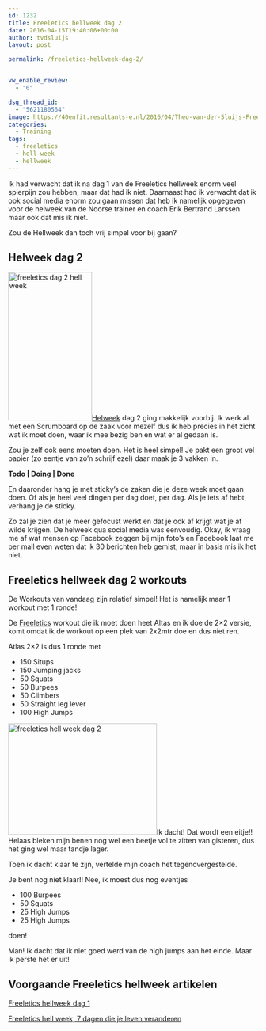 ```yaml
---
id: 1232
title: Freeletics hellweek dag 2
date: 2016-04-15T19:40:06+00:00
author: tvdsluijs
layout: post

permalink: /freeletics-hellweek-dag-2/


vw_enable_review:
  - "0"

dsq_thread_id:
  - "5621180564"
image: https://40enfit.resultants-e.nl/2016/04/Theo-van-der-Sluijs-Freeletics-Hellweek-dag-2.jpg
categories:
  - Training
tags:
  - freeletics
  - hell week
  - hellweek
---
```

Ik had verwacht dat ik na dag 1 van de Freeletics hellweek enorm veel spierpijn zou hebben, maar dat had ik niet. Daarnaast had ik verwacht dat ik ook social media enorm zou gaan missen dat heb ik namelijk opgegeven voor de helweek van de Noorse trainer en coach Erik Bertrand Larssen maar ook dat mis ik niet.

Zou de Hellweek dan toch vrij simpel voor bij gaan?

<!--more-->

## Helweek dag 2

[<img class="alignleft size-medium wp-image-1250" src="https://40enfit.resultants-e.nl/2016/04/Screenshot_20160411-200028-169x300.png" alt="freeletics dag 2 hell week" width="169" height="300" srcset="https://40enfit.resultants-e.nl/2016/04/Screenshot_20160411-200028-169x300.png 169w, https://40enfit.resultants-e.nl/2016/04/Screenshot_20160411-200028-576x1024.png 576w, https://40enfit.resultants-e.nl/2016/04/Screenshot_20160411-200028.png 675w" sizes="(max-width: 169px) 100vw, 169px" />Helweek](https://partner.bol.com/click/click?p=2&t=url&s=33431&f=TXL&url=https%3A%2F%2Fwww.bol.com%2Fnl%2Fp%2Fhelweek%2F9200000034767582%2F&name=Helweek%2C%20Erik%20Bertrand%20Larssen) dag 2 ging makkelijk voorbij. Ik werk al met een Scrumboard op de zaak voor mezelf dus ik heb precies in het zicht wat ik moet doen, waar ik mee bezig ben en wat er al gedaan is.

Zou je zelf ook eens moeten doen. Het is heel simpel! Je pakt een groot vel papier (zo eentje van zo’n schrijf ezel) daar maak je 3 vakken in.

**Todo | Doing | Done**

En daaronder hang je met sticky’s de zaken die je deze week moet gaan doen. Of als je heel veel dingen per dag doet, per dag. Als je iets af hebt, verhang je de sticky.

Zo zal je zien dat je meer gefocust werkt en dat je ook af krijgt wat je af wilde krijgen. De helweek qua social media was eenvoudig. Okay, ik vraag me af wat mensen op Facebook zeggen bij mijn foto’s en Facebook laat me per mail even weten dat ik 30 berichten heb gemist, maar in basis mis ik het niet.

## Freeletics hellweek dag 2 workouts

De Workouts van vandaag zijn relatief simpel! Het is namelijk maar 1 workout met 1 ronde!

De [Freeletics](https://www.freeletics.com/r/6595686) workout die ik moet doen heet Altas en ik doe de 2&#215;2 versie, komt omdat ik de workout op een plek van 2x2mtr doe en dus niet ren.

Atlas 2&#215;2 is dus 1 ronde met

  * 150 Situps
  * 150 Jumping jacks
  * 50 Squats
  * 50 Burpees
  * 50 Climbers
  * 50 Straight leg lever
  * 100 High Jumps

<img class="alignright size-medium wp-image-1239" src="https://40enfit.resultants-e.nl/2016/04/20160411_200427-300x225.jpg" alt="freeletics hell week dag 2" width="300" height="225" srcset="https://40enfit.resultants-e.nl/2016/04/20160411_200427-300x225.jpg 300w, https://40enfit.resultants-e.nl/2016/04/20160411_200427-1024x768.jpg 1024w, https://40enfit.resultants-e.nl/2016/04/20160411_200427.jpg 1200w" sizes="(max-width: 300px) 100vw, 300px" />Ik dacht! Dat wordt een eitje!! Helaas bleken mijn benen nog wel een beetje vol te zitten van gisteren, dus het ging wel maar tandje lager.

Toen ik dacht klaar te zijn, vertelde mijn coach het tegenovergestelde.

Je bent nog niet klaar!! Nee, ik moest dus nog eventjes

  * 100 Burpees
  * 50 Squats
  * 25 High Jumps
  * 25 High Jumps

doen!

Man! Ik dacht dat ik niet goed werd van de high jumps aan het einde. Maar ik perste het er uit!

## Voorgaande Freeletics hellweek artikelen

[Freeletics hellweek dag 1](https://www.40enfit.nl/freeletics-hellweek-dag-1/)
  
[Freeletics hell week, 7 dagen die je leven veranderen](https://www.40enfit.nl/freeletics-hell-week-7-dagen-die-je-leven-veranderen/)